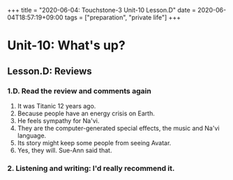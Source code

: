 +++
title =  "2020-06-04: Touchstone-3 Unit-10 Lesson.D"
date = 2020-06-04T18:57:19+09:00
tags = ["preparation", "private life"]
+++

# Unit-10: What's up?

## Lesson.D: Reviews

### 1.D. Read the review and comments again
1. It was Titanic 12 years ago.
2. Because people have an energy crisis on Earth.
3. He feels sympathy for Na'vi.
4. They are the computer-generated special effects, the music and Na'vi language.
5. Its story might keep some people from seeing Avatar.
6. Yes, they will. Sue-Ann said that.

### 2. Listening and writing: I'd really recommend it.


